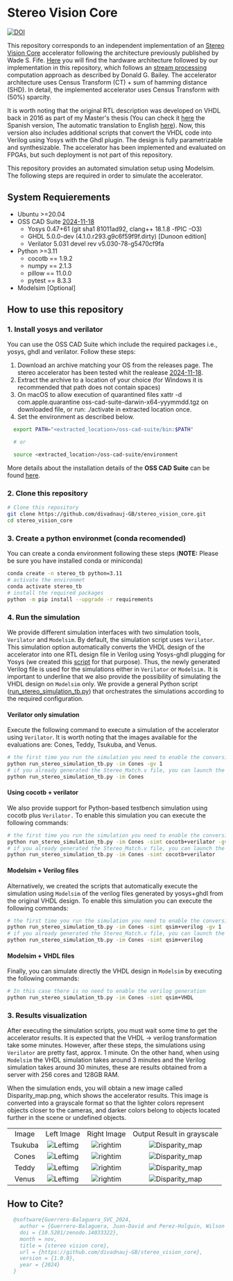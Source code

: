 # Stereo Vision Core

[![DOI](https://zenodo.org/badge/749339858.svg)](https://doi.org/10.5281/zenodo.14033322)

This repository corresponds to an independent implementation of an [Stereo Vision Core](https://ieeexplore.ieee.org/document/6213095) accelerator following the architecture previously published by Wade S. Fife. [Here](https://github.com/divadnauj-GB/stereo_vision_core/blob/main/docs/Stereo_Match_Core.pdf) you will find the hardware architecture followed by our implementation in this repository, which follows an [stream processing](https://books.google.it/books?hl=en&lr=&id=zBvQEAAAQBAJ&oi=fnd&pg=PR13&dq=info:VoM82DhlG14J:scholar.google.com&ots=Kd3v-oct1x&sig=0lTqyihl90F4YWILAg8FHmiNHlI&redir_esc=y#v=onepage&q&f=false) computation approach as described by Donald G. Bailey. The accelerator architecture uses Census Transform (CT) + sum of hamming distance (SHD). In detail, the implemented accelerator uses Census Transform with (50%) sparcity.

It is worth noting that the original RTL description was developed on VHDL back in 2016 as part of my Master's thesis (You can check it [here](https://github.com/divadnauj-GB/stereo_vision_core/blob/main/docs/JuanDGuerrero-Msc-Thesis.pdf) the Spanish version, The automatic translation to English [here](https://github.com/divadnauj-GB/stereo_vision_core/blob/main/docs/JuanDGuerrero-Msc-Thesis_eng.pdf)). Now, this version also includes additional scripts that convert the VHDL code into Verilog using Yosys with the Ghdl plugin. The design is fully parametrizable and synthesizable. The accelerator has been implemented and evaluated on FPGAs, but such deployment is not part of this repository.

This repository provides an automated simulation setup using Modelsim. The following steps are required in order to simulate the accelerator.

## System Requierements

- Ubuntu >=20.04
- OSS CAD Suite [2024-11-18](https://github.com/YosysHQ/oss-cad-suite-build/releases/download/2024-11-18/oss-cad-suite-linux-x64-20241118.tgz)
  - Yosys 0.47+61 (git sha1 81011ad92, clang++ 18.1.8 -fPIC -O3)
  - GHDL 5.0.0-dev (4.1.0.r293.g9c6f59f9f.dirty) [Dunoon edition]
  - Verilator 5.031 devel rev v5.030-78-g5470cf9fa
- Python >=3.11
  - cocotb == 1.9.2
  - numpy == 2.1.3
  - pillow == 11.0.0
  - pytest == 8.3.3
- Modelsim [Optional]

## How to use this repository

### 1. Install yosys and verilator

You can use the OSS CAD Suite which include the required packages i.e., yosys, ghdl and verilator. Follow these steps:

  1. Download an archive matching your OS from the releases page. The stereo accelerator has been tested whit the realease [2024-11-18](https://github.com/YosysHQ/oss-cad-suite-build/releases/download/2024-11-18/oss-cad-suite-linux-x64-20241118.tgz). 
  2. Extract the archive to a location of your choice (for Windows it is recommended that path does not contain spaces)
  3. On macOS to allow execution of quarantined files xattr -d com.apple.quarantine oss-cad-suite-darwin-x64-yyymmdd.tgz on downloaded file, or run: ./activate in extracted location once.
  4. Set the environment as described below.

  ```bash
    export PATH="<extracted_location>/oss-cad-suite/bin:$PATH"

    # or

    source <extracted_location>/oss-cad-suite/environment
  ```

  More details about the installation details of the **OSS CAD Suite** can be found [here](https://github.com/YosysHQ/oss-cad-suite-build).

### 2. Clone this repository

```bash
# Clone this repository
git clone https://github.com/divadnauj-GB/stereo_vision_core.git
cd stereo_vision_core
```

### 3. Create a python environmet (conda recomended)

You can create a conda environment following these steps (**NOTE:** Please be sure you have installed conda or miniconda)

```bash
conda create -n stereo_tb python=3.11
# activate the environmet
conda activate stereo_tb
# install the required packages
python -m pip install --upgrade -r requirements

```

### 4. Run the simulation

We provide different simulation interfaces with two simulation tools, `Verilator` and `Modelsim`. By default, the simulation script uses `Verilator`. This simulation option automatically converts the VHDL design of the accelerator into one RTL design file in Verilog using Yosys-ghdl plugging for Yosys (we created this [script](https://github.com/divadnauj-GB/stereo_vision_core/blob/main/scripts/yosys_ghdl.sh) for that purpose). Thus, the newly generated Verilog file is used for the simulations either in `Verilator` or `Modelsim.` It is important to underline that we also provide the possibility of simulating the VHDL design on `Modelsim` only. We provide a general Python script ([run_stereo_simulation_tb.py](https://github.com/divadnauj-GB/stereo_vision_core/blob/main/run_stereo_simulation_tb.py)) that orchestrates the simulations according to the required configuration.

#### Verilator only simulation

Execute the following command to execute a simulation of the accelerator using `Verilator`. It is worth noting that the images available for the evaluations are: Cones, Teddy, Tsukuba, and Venus.

```bash
# the first time you run the simulation you need to enable the conversion from VHDL to verilog using -gv 1 flag
python run_stereo_simulation_tb.py -im Cones -gv 1
# if you already generated the Stereo_Match.v file, you can launch the simulation as follows
python run_stereo_simulation_tb.py -im Cones
```

#### Using cocotb + verilator

We also provide support for Python-based testbench simulation using cocotb plus `Verilator.` To enable this simulation you can execute the following commands:

```bash
# the first time you run the simulation you need to enable the conversion from VHDL to verilog using -gv 1 flag
python run_stereo_simulation_tb.py -im Cones -simt cocotb+verilator -gv 1
# if you already generated the Stereo_Match.v file, you can launch the simulation as follows
python run_stereo_simulation_tb.py -im Cones -simt cocotb+verilator
```

#### Modelsim + Verilog files

Alternatively, we created the scripts that automatically execute the simulation using `Modelsim` of the verilog files generated by yosys+ghdl from the original VHDL design. To enable this simulation you can execute the following commands:

```bash
# the first time you run the simulation you need to enable the conversion from VHDL to verilog using -gv 1 flag
python run_stereo_simulation_tb.py -im Cones -simt qsim+verilog -gv 1
# if you already generated the Stereo_Match.v file, you can launch the simulation as follows
python run_stereo_simulation_tb.py -im Cones -simt qsim+verilog
```

#### Modelsim + VHDL files

Finally, you can simulate directly the VHDL design in `Modelsim` by executing the following commands:

```bash
# In this case there is no need to enable the verilog generation
python run_stereo_simulation_tb.py -im Cones -simt qsim+VHDL

```

### 3. Results visualization

After executing the simulation scripts, you must wait some time to get the accelerator results. It is expected that the VHDL -> verilog transformation take some minutes. However, after these steps, the simulations using `Verilator` are pretty fast, approx. 1 minute. On the other hand, when using `Modelsim` the VHDL simulation takes around 3 minutes and the Verilog simulation takes around 30 minutes, these are results obtained from a server with 256 cores and 128GB RAM.

When the simulation ends, you will obtain a new image called Disparity_map.png, which shows the accelerator results. This image is converted into a grayscale format so that the lighter colors represent objects closer to the cameras, and darker colors belong to objects located further in the scene or undefined objects.

| | | | |
|:-:|:-:|:-:|:-:|
|Image| Left Image          |      Right Image     |     Output Result in grayscale    |
|Tsukuba| ![Leftimg](dataset/TsukubaL.png) | ![rightim](dataset/TsukubaR.png)  |![Disparity_map](docs/img/Disparity_map_tsukuba.png)|
|Cones| ![Leftimg](dataset/ConesL.png) | ![rightim](dataset/ConesR.png)  |![Disparity_map](docs/img/Disparity_map_cones.png)|
|Teddy| ![Leftimg](dataset/TeddyL.png) | ![rightim](dataset/TeddyR.png)  |![Disparity_map](docs/img/Disparity_map_teddy.png)|
|Venus| ![Leftimg](dataset/VenusL.png) | ![rightim](dataset/VenusR.png)  |![Disparity_map](docs/img/Disparity_map_venus.png)|

## How to Cite?

```bibtex
  @software{Guerrero-Balaguera_SVC_2024,
    author = {Guerrero-Balaguera, Juan-David and Perez-Holguin, Wilson Javier},
    doi = {10.5281/zenodo.14033322},
    month = nov,
    title = {stereo vision core},
    url = {https://github.com/divadnauj-GB/stereo_vision_core},
    version = {1.0.0},
    year = {2024}
  }
```
